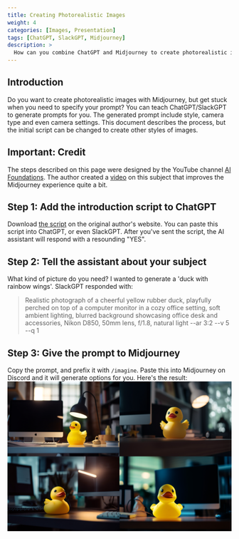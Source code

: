```yaml
---
title: Creating Photorealistic Images
weight: 4
categories: [Images, Presentation]
tags: [ChatGPT, SlackGPT, Midjourney]
description: >
  How can you combine ChatGPT and Midjourney to create photorealistic images?
---
```


## Introduction

Do you want to create photorealistic images with Midjourney, but get stuck when you need to specify your prompt? You can teach ChatGPT/SlackGPT to generate prompts for you. The generated prompt include style, camera type and even camera settings. This document describes the process, but the initial script can be changed to create other styles of images.

## Important: Credit

The steps described on this page were designed by the YouTube channel [AI Foundations][1]. The author created a [video][2] on this subject that improves the Midjourney experience quite a bit.

## Step 1: Add the introduction script to ChatGPT

Download [the script][3] on the original author's website. You can paste this script into ChatGPT, or even SlackGPT. After you've sent the script, the AI assistant will respond with a resounding "YES".

## Step 2: Tell the assistant about your subject

What kind of picture do you need? I wanted to generate a 'duck with rainbow wings'. SlackGPT responded with:
> Realistic photograph of a cheerful yellow rubber duck, playfully perched on top of a computer monitor in a cozy office setting, soft ambient lighting, blurred background showcasing office desk and accessories, Nikon D850, 50mm lens, f/1.8, natural light --ar 3:2 --v 5 --q 1

## Step 3: Give the prompt to Midjourney

Copy the prompt, and prefix it with `/imagine`. Paste this into Midjourney on Discord and it will generate options for you. Here's the result:
![duckies][4]

[1]: https://www.youtube.com/@ai-foundations
[2]: https://www.youtube.com/watch?v=EJez32MtfWU
[3]: https://aiwealth.vip/midjourney-training-sheet/
[4]: ./duckies.png